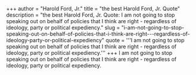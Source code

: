 +++
author = "Harold Ford, Jr."
title = "the best Harold Ford, Jr. Quote"
description = "the best Harold Ford, Jr. Quote: I am not going to stop speaking out on behalf of policies that I think are right - regardless of ideology, party or political expediency."
slug = "i-am-not-going-to-stop-speaking-out-on-behalf-of-policies-that-i-think-are-right---regardless-of-ideology-party-or-political-expediency"
quote = '''I am not going to stop speaking out on behalf of policies that I think are right - regardless of ideology, party or political expediency.'''
+++
I am not going to stop speaking out on behalf of policies that I think are right - regardless of ideology, party or political expediency.
